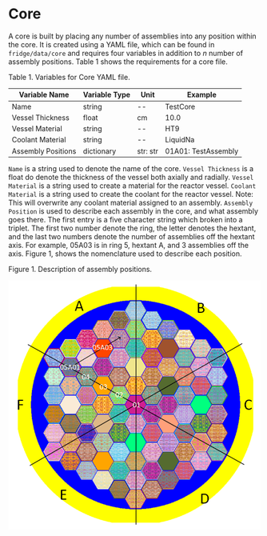 # Core

A core is built by placing any number of assemblies into any position within the core.
It is created using a YAML file, which can be found in `fridge/data/core` and requires four variables in addition to $n$ number of assembly positions.
Table 1 shows the requirements for a core file.

Table 1. Variables for Core YAML file.

|Variable Name   | Variable Type | Unit | Example|
|----------------|---------------|------|--------|
|Name  | string | -- | TestCore|
|Vessel Thickness | float | cm | 10.0|
|Vessel Material | string | -- | HT9|
|Coolant Material | string | -- | LiquidNa|
|Assembly Positions | dictionary | str: str | 01A01: TestAssembly|

`Name` is a string used to denote the name of the core.
`Vessel Thickness` is a float do denote the thickness of the vessel both axially and radially. 
`Vessel Material` is a string used to create a material for the reactor vessel. 
`Coolant Material` is a string used to create the coolant for the reactor vessel. 
Note: This will overwrite any coolant material assigned to an assembly. 
`Assembly Position` is used to describe each assembly in the core, and what assembly goes there. 
The first entry is a five character string which broken into a triplet. 
The first two number denote the ring, the letter denotes the hextant, and the last two numbers denote the number of assemblies off the hextant axis.
For example, 05A03 is in ring 5, hextant A, and 3 assemblies off the axis.
Figure 1, shows the nomenclature used to describe each position.

Figure 1. Description of assembly positions.

![Core](FullCore.PNG)